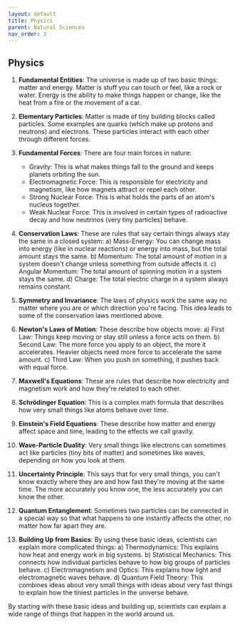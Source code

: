 ```yaml
---
layout: default
title: Physics
parent: Natural Sciences
nav_order: 3
---
```


## **Physics**

1. **Fundamental Entities**: The universe is made up of two basic things: matter and energy. Matter is stuff you can touch or feel, like a rock or water. Energy is the ability to make things happen or change, like the heat from a fire or the movement of a car.

2. **Elementary Particles**: Matter is made of tiny building blocks called particles. Some examples are quarks (which make up protons and neutrons) and electrons. These particles interact with each other through different forces.

3. **Fundamental Forces**: There are four main forces in nature:
   - Gravity: This is what makes things fall to the ground and keeps planets orbiting the sun.
   - Electromagnetic Force: This is responsible for electricity and magnetism, like how magnets attract or repel each other.
   - Strong Nuclear Force: This is what holds the parts of an atom's nucleus together.
   - Weak Nuclear Force: This is involved in certain types of radioactive decay and how neutrinos (very tiny particles) behave.

4. **Conservation Laws**: These are rules that say certain things always stay the same in a closed system:
   a) Mass-Energy: You can change mass into energy (like in nuclear reactions) or energy into mass, but the total amount stays the same.
   b) Momentum: The total amount of motion in a system doesn't change unless something from outside affects it.
   c) Angular Momentum: The total amount of spinning motion in a system stays the same.
   d) Charge: The total electric charge in a system always remains constant.

5. **Symmetry and Invariance**: The laws of physics work the same way no matter where you are or which direction you're facing. This idea leads to some of the conservation laws mentioned above.

6. **Newton's Laws of Motion**: These describe how objects move:
   a) First Law: Things keep moving or stay still unless a force acts on them.
   b) Second Law: The more force you apply to an object, the more it accelerates. Heavier objects need more force to accelerate the same amount.
   c) Third Law: When you push on something, it pushes back with equal force.

7. **Maxwell's Equations**: These are rules that describe how electricity and magnetism work and how they're related to each other.

8. **Schrödinger Equation**: This is a complex math formula that describes how very small things like atoms behave over time.

9. **Einstein's Field Equations**: These describe how matter and energy affect space and time, leading to the effects we call gravity.

10. **Wave-Particle Duality**: Very small things like electrons can sometimes act like particles (tiny bits of matter) and sometimes like waves, depending on how you look at them.

11. **Uncertainty Principle**: This says that for very small things, you can't know exactly where they are and how fast they're moving at the same time. The more accurately you know one, the less accurately you can know the other.

12. **Quantum Entanglement**: Sometimes two particles can be connected in a special way so that what happens to one instantly affects the other, no matter how far apart they are.

13. **Building Up from Basics**: By using these basic ideas, scientists can explain more complicated things:
   a) Thermodynamics: This explains how heat and energy work in big systems.
   b) Statistical Mechanics: This connects how individual particles behave to how big groups of particles behave.
   c) Electromagnetism and Optics: This explains how light and electromagnetic waves behave.
   d) Quantum Field Theory: This combines ideas about very small things with ideas about very fast things to explain how the tiniest particles in the universe behave.

By starting with these basic ideas and building up, scientists can explain a wide range of things that happen in the world around us.
